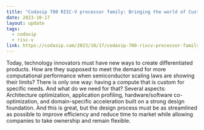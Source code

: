 ```yaml
---
title: "Codasip 700 RISC-V processor family: Bringing the world of Custom Compute to everyone"
date: 2023-10-17
layout: update
tags:
  - codasip
  - risc-v
link: https://codasip.com/2023/10/17/codasip-700-riscv-processor-family-bringing-the-world-of-custom-compute-to-everyone/
---
```


Today, technology innovators must have new ways to create differentiated products. How are they supposed to meet the
demand for more computational performance when semiconductor scaling laws are showing their limits? There is only one
way: having a compute that is custom for specific needs. And what do we need for that? Several aspects: Architecture
optimization, application profiling, hardware/software co-optimization, and domain-specific acceleration built on a
strong design foundation. And this is great, but the design process must be as streamlined as possible to improve
efficiency and reduce time to market while allowing companies to take ownership and remain flexible. 
